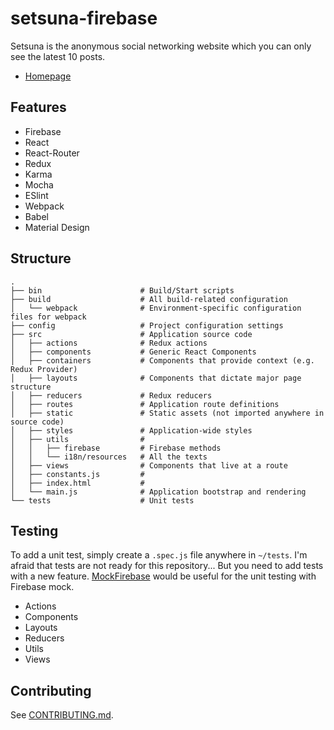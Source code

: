 # setsuna-firebase

Setsuna is the anonymous social networking website which you can only see the latest 10 posts. 

* <a href="https://setsuna.firebaseapp.com" target="_blank">Homepage</a>



## Features

* Firebase
* React
* React-Router
* Redux
* Karma
* Mocha
* ESlint
* Webpack
* Babel
* Material Design



## Structure

```
.
├── bin                      # Build/Start scripts
├── build                    # All build-related configuration
│   └── webpack              # Environment-specific configuration files for webpack
├── config                   # Project configuration settings
├── src                      # Application source code
│   ├── actions              # Redux actions
│   ├── components           # Generic React Components
│   ├── containers           # Components that provide context (e.g. Redux Provider)
│   ├── layouts              # Components that dictate major page structure
│   ├── reducers             # Redux reducers
│   ├── routes               # Application route definitions
│   ├── static               # Static assets (not imported anywhere in source code)
│   ├── styles               # Application-wide styles
│   ├── utils                #
│   │   ├── firebase         # Firebase methods
│   │   └── i18n/resources   # All the texts
│   ├── views                # Components that live at a route
│   ├── constants.js         #
│   ├── index.html           #
│   └── main.js              # Application bootstrap and rendering
└── tests                    # Unit tests
```



## Testing

To add a unit test, simply create a `.spec.js` file anywhere in `~/tests`. I'm afraid that tests are not ready for this repository... But you need to add tests with a new feature. <a href="https://github.com/katowulf/mockfirebase" target="_blank">MockFirebase</a> would be useful for the unit testing with Firebase mock.

* Actions
* Components
* Layouts
* Reducers
* Utils
* Views


## Contributing

See [CONTRIBUTING.md](https://github.com/okmttdhr/setsuna-firebase/blob/master/.github/CONTRIBUTING.md).
